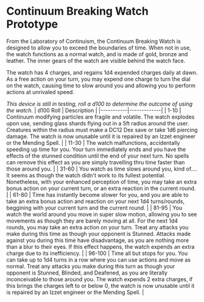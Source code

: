 # Continuum Breaking Watch Prototype

From the Laboratory of Continuism, the Continuum Breaking Watch is designed to allow you to exceed the boundaries of time. When not in use, the watch functions as a normal watch, and is made of gold, bronze and leather. The inner gears of the watch are visible behind the watch face.

The watch has 4 charges, and regains 1d4 expended charges daily at dawn. As a free action on your turn, you may expend one charge to turn the dial on the watch, causing time to slow around you and allowing you to perform actions at unrivaled speed.

*This device is still in testing, roll a d100 to determine the outcome of using the watch.*
| d100 Roll | Description |
|-----------|-------------|
| 1-10 | Continuum modifying particles are fragile and volatile. The watch explodes upon use, sending glass shards flying out in a 5ft radius around the user. Creatures within the radius must make a DC12 Dex save or take 1d6 piercing damage. The watch is now unusable until it is repaired by an Izzet engineer or the Mending Spell. |
| 11-30 | The watch malfunctions, accidentally speeding up time for you. Your turn immediately ends and you have the effects of the stunned condition until the end of your next turn. No spells can remove this effect as you are simply travelling thru time faster than those around you. |
| 31-60 | You watch as time slows around you, kind of.... It seems as though the watch didn't work to its fullest potential. Nonetheless, with your enhanced perception of time, you may take an extra bonus action on your current turn, or an extra reaction in the current round. |
| 61-80 | Time has instantly become slower for you, and you are able to take an extra bonus action and reaction on your next 1d4 turns/rounds, beggining with your current turn and the current round. |
| 81-95 | You watch the world around you move in super slow motion, allowing you to see movements as though they are barely moving at all. For the next 1d4 rounds, you may take an extra action on your turn. Treat any attacks you make during this time as though your opponent is Stunned. Attacks made against you during this time have disadvantage, as you are nothing more than a blur to their eyes. If this effect happens, the watch expends an extra charge due to its inefficiency. |
| 96-100 | Time all but stops for you. You can take up to 1d4 turns in a row where you can use actions and move as normal. Treat any attacks you make during this turn as though your opponent is Stunned, Blinded, and Deafened, as you are literally inconceivable to those around you. The watch expends 2 extra charges, if this brings the charges left to or below 0, the watch is now unusable until it is repaired by an Izzet engineer or the Mending Spell. |
